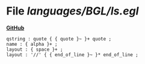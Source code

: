 # File _languages/BGL/ls.egl_
**[GitHub](https://github.com/softlang/yas/blob/master/languages/BGL/ls.egl)**
```
qstring : quote { { quote }~ }+ quote ;
name : { alpha }+ ;
layout : { space }+ ;
layout : '//' { { end_of_line }~ }* end_of_line ;
```
